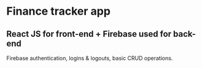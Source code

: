 # Finance tracker app
## React JS for front-end + Firebase used for back-end

Firebase authentication, logins & logouts, basic CRUD operations. 

